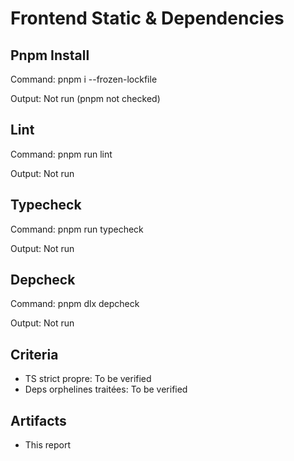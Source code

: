 # Frontend Static & Dependencies

## Pnpm Install

Command: pnpm i --frozen-lockfile

Output: Not run (pnpm not checked)

## Lint

Command: pnpm run lint

Output: Not run

## Typecheck

Command: pnpm run typecheck

Output: Not run

## Depcheck

Command: pnpm dlx depcheck

Output: Not run

## Criteria

- TS strict propre: To be verified
- Deps orphelines traitées: To be verified

## Artifacts

- This report
